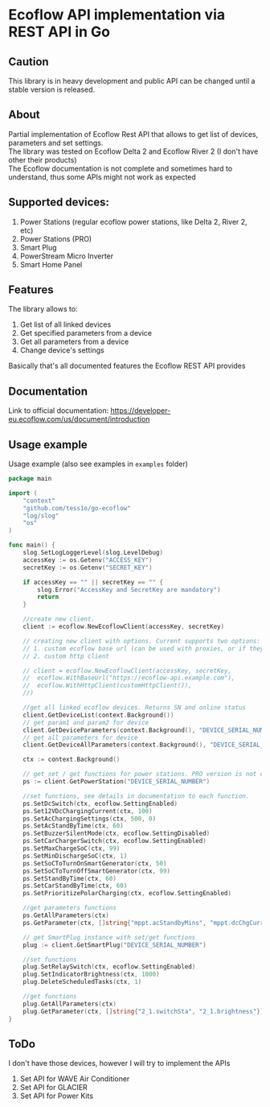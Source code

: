 # Ecoflow API implementation via REST API in Go

## Caution

This library is in heavy development and public API can be changed until a stable version is released.

## About

Partial implementation of Ecoflow Rest API that allows to get list of devices, parameters and set settings.\
The library was tested on Ecoflow Delta 2 and Ecoflow River 2 (I don't have other their products)\
The Ecoflow documentation is not complete and sometimes hard to understand, thus some APIs might not work as expected

## Supported devices:

1. Power Stations (regular ecoflow power stations, like Delta 2, River 2, etc)
2. Power Stations (PRO)
3. Smart Plug
4. PowerStream Micro Inverter
5. Smart Home Panel

## Features

The library allows to:

1. Get list of all linked devices
2. Get specified parameters from a device
3. Get all parameters from a device
4. Change device's settings

Basically that's all documented features the Ecoflow REST API provides

## Documentation

Link to official documentation: https://developer-eu.ecoflow.com/us/document/introduction

## Usage example

Usage example (also see examples in `examples` folder)

```go
package main

import (
	"context"
	"github.com/tess1o/go-ecoflow"
	"log/slog"
	"os"
)

func main() {
	slog.SetLogLoggerLevel(slog.LevelDebug)
	accessKey := os.Getenv("ACCESS_KEY")
	secretKey := os.Getenv("SECRET_KEY")

	if accessKey == "" || secretKey == "" {
		slog.Error("AccessKey and SecretKey are mandatory")
		return
	}

	//create new client.
	client := ecoflow.NewEcoflowClient(accessKey, secretKey)

	// creating new client with options. Current supports two options:
	// 1. custom ecoflow base url (can be used with proxies, or if they change the url)
	// 2. custom http client

	// client = ecoflow.NewEcoflowClient(accessKey, secretKey,
	//	ecoflow.WithBaseUrl("https://ecoflow-api.example.com"),
	//	ecoflow.WithHttpClient(customHttpClient()),
	//)

	//get all linked ecoflow devices. Returns SN and online status
	client.GetDeviceList(context.Background())
	// get param1 and param2 for device 
	client.GetDeviceParameters(context.Background(), "DEVICE_SERIAL_NUMBER", []string{"param1", "param2"})
	// get all parameters for device
	client.GetDeviceAllParameters(context.Background(), "DEVICE_SERIAL_NUMBER")

	ctx := context.Background()

	// get set / get functions for power stations. PRO version is not currently implemented
	ps := client.GetPowerStation("DEVICE_SERIAL_NUMBER")

	//set functions, see details in documentation to each function.
	ps.SetDcSwitch(ctx, ecoflow.SettingEnabled)
	ps.Set12VDcChargingCurrent(ctx, 100)
	ps.SetAcChargingSettings(ctx, 500, 0)
	ps.SetAcStandByTime(ctx, 60)
	ps.SetBuzzerSilentMode(ctx, ecoflow.SettingDisabled)
	ps.SetCarChargerSwitch(ctx, ecoflow.SettingEnabled)
	ps.SetMaxChargeSoC(ctx, 99)
	ps.SetMinDischargeSoC(ctx, 1)
	ps.SetSoCToTurnOnSmartGenerator(ctx, 50)
	ps.SetSoCToTurnOffSmartGenerator(ctx, 99)
	ps.SetStandByTime(ctx, 60)
	ps.SetCarStandByTime(ctx, 60)
	ps.SetPrioritizePolarCharging(ctx, ecoflow.SettingEnabled)

	//get parameters functions
	ps.GetAllParameters(ctx)
	ps.GetParameter(ctx, []string{"mppt.acStandbyMins", "mppt.dcChgCurrent"})

	// get SmartPlug instance with set/get functions
	plug := client.GetSmartPlug("DEVICE_SERIAL_NUMBER")

	//set functions
	plug.SetRelaySwitch(ctx, ecoflow.SettingEnabled)
	plug.SetIndicatorBrightness(ctx, 1000)
	plug.DeleteScheduledTasks(ctx, 1)

	//get functions
	plug.GetAllParameters(ctx)
	plug.GetParameter(ctx, []string{"2_1.switchSta", "2_1.brightness"})
}

```

## ToDo

I don't have those devices, however I will try to implement the APIs

1. Set API for WAVE Air Conditioner
2. Set API for GLACIER
3. Set API for Power Kits